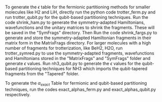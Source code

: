 To generate the $\epsilon$ table for the fermionic partitioning methods for smaller molecules like H2 and LiH, directly run the python code trotter_ferm.py and run trotter_qubit.py for the qubit-based partitioning techniques.
Run the code shrink_ham.py to generate the symmetry-adapted Hamiltonians, wavefunctions and the unitary matrices to shrink the fragments. These will be saved in the "SymFrags" directory.
Then Run the code shrink_fargs.py to generate and store the symmetry-adapted Hamiltonian fragments in their matrix form in the MatrixFrags directory.
For larger molecules with a high number of fragments for trotterization, like BeH2, H2O, run trotter_symred.py to use the symmetry-adapted fragments, wavefunctions and Hamiltonians stored in the "MatrixFrags" and "SymFrags" folder and generate $\epsilon$ values.
Run nh3_qubit.py to generate the $\epsilon$ values for the qubit-based partitioning techniques for NH3 which imports the qubit-tapered fragments from the "Tapered" folder.

To generate the $\alpha_{exact}$ Table for fermionic and qubit-based partitioning techniques, run the codes exact_alphas_ferm.py and exact_alphas_qubit.py respectively.
